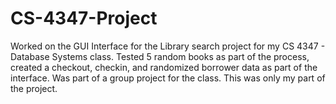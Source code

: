 # CS-4347-Project
Worked on the GUI Interface for the Library search project for my CS 4347 - Database Systems class. Tested 5 random books as part of the process, created a checkout, checkin, and randomized borrower data as part of the interface. Was part of a group project for the class. This was only my part of the project.
